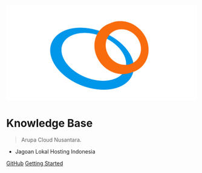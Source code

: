 ![logo](_media/arupacolor.png)

# Knowledge Base <small></small>

> Arupa Cloud Nusantara.

- Jagoan Lokal Hosting Indonesia

[GitHub](https://github.com/docsifyjs/docsify/)
[Getting Started](#docsify)
